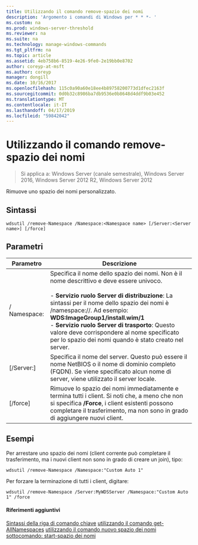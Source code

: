 ```yaml
---
title: Utilizzando il comando remove-spazio dei nomi
description: 'Argomento i comandi di Windows per * * *- '
ms.custom: na
ms.prod: windows-server-threshold
ms.reviewer: na
ms.suite: na
ms.technology: manage-windows-commands
ms.tgt_pltfrm: na
ms.topic: article
ms.assetid: 4eb758b6-8519-4e26-9fe0-2e19bb0e8702
author: coreyp-at-msft
ms.author: coreyp
manager: dongill
ms.date: 10/16/2017
ms.openlocfilehash: 115c0a90a60e18ee4b89758200773d1dfec2163f
ms.sourcegitcommit: 0d0b32c8986ba7db9536e0b8648d4ddf9b03e452
ms.translationtype: MT
ms.contentlocale: it-IT
ms.lasthandoff: 04/17/2019
ms.locfileid: "59842042"
---
```

# <a name="using-the-remove-namespace-command"></a>Utilizzando il comando remove-spazio dei nomi

>Si applica a: Windows Server (canale semestrale), Windows Server 2016, Windows Server 2012 R2, Windows Server 2012

Rimuove uno spazio dei nomi personalizzato.
## <a name="syntax"></a>Sintassi
```
wdsutil /remove-Namespace /Namespace:<Namespace name> [/Server:<Server name>] [/force]
```
## <a name="parameters"></a>Parametri
|Parametro|Descrizione|
|-------|--------|
|/ Namespace:<Namespace name>|Specifica il nome dello spazio dei nomi. Non è il nome descrittivo e deve essere univoco.<br /><br />-   **Servizio ruolo Server di distribuzione**: La sintassi per il nome dello spazio dei nomi è /namespace:<ImageGroup>/<ImageName>/<Index>. Ad esempio:  **WDS:ImageGroup1/install.wim/1**<br />-   **Servizio ruolo Server di trasporto**: Questo valore deve corrispondere al nome specificato per lo spazio dei nomi quando è stato creato nel server.|
|[/Server:<Server name>]|Specifica il nome del server. Questo può essere il nome NetBIOS o il nome di dominio completo (FQDN). Se viene specificato alcun nome di server, viene utilizzato il server locale.|
|[/force]|Rimuove lo spazio dei nomi immediatamente e termina tutti i client. Si noti che, a meno che non si specifica **/Force**, i client esistenti possono completare il trasferimento, ma non sono in grado di aggiungere nuovi client.|
## <a name="BKMK_examples"></a>Esempi
Per arrestare uno spazio dei nomi (client corrente può completare il trasferimento, ma i nuovi client non sono in grado di creare un join), tipo:
```
wdsutil /remove-Namespace /Namespace:"Custom Auto 1"
```
Per forzare la terminazione di tutti i client, digitare:
```
wdsutil /remove-Namespace /Server:MyWDSServer /Namespace:"Custom Auto 1" /force
```
#### <a name="additional-references"></a>Riferimenti aggiuntivi
[Sintassi della riga di comando chiave](command-line-syntax-key.md)
[utilizzando il comando get-AllNamespaces](using-the-get-allnamespaces-command.md)
[utilizzando il comando nuovo spazio dei nomi](using-the-new-namespace-command.md)
[sottocomando: start-spazio dei nomi](subcommand-start-namespace.md)
